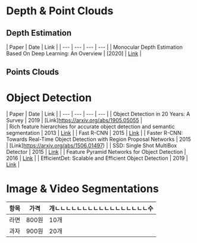 # Depth & Point Clouds
## Depth Estimation
| Paper | Date | Link | 
| --- | --- | --- | --- | 
| Monocular Depth Estimation Based On Deep Learning: An Overview | [2020] | [Link](https://arxiv.org/abs/2003.06620) | 
## Points Clouds
# Object Detection 
| Paper | Date | Link | 
| --- | --- | --- | --- | 
| Object Detection in 20 Years: A Survey | 2019 | [Link]https://arxiv.org/abs/1905.05055 |   
| Rich feature hierarchies for accurate object detection and semantic segmentation | 2013 | [Link](https://arxiv.org/abs/1311.2524) | 
| Fast R-CNN | 2015 | [Link](https://arxiv.org/abs/1504.08083) | 
| Faster R-CNN: Towards Real-Time Object Detection with Region Proposal Networks | 2015 | [Link]https://arxiv.org/abs/1506.01497) | 
| SSD: Single Shot MultiBox Detector | 2015 | [Link](https://arxiv.org/abs/1512.02325) | 
| Feature Pyramid Networks for Object Detection | 2016 | [Link](https://arxiv.org/abs/1612.03144) | 
| EfficientDet: Scalable and Efficient Object Detection | 2019 | [Link](https://arxiv.org/abs/1911.09070) | 
# Image & Video Segmentations

| 항목 | 가격 | 개ㄴㄴㄴㄴㄴㄴㄴㄴㄴㄴㄴㄴㄴㄴㄴㄴㄴ수 |
|----|----|----|
| 라면 | 800원 | 10개 |
| 과자 | 900원 | 20개 |
